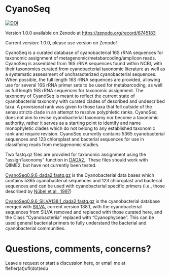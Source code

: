 # CyanoSeq

[![DOI](https://zenodo.org/badge/DOI/10.5281/zenodo.6745183.svg)](https://doi.org/10.5281/zenodo.6745183)

Version 1.0.0 available on Zenodo at https://zenodo.org/record/6745183

Current version: 1.0.0, please use version on Zenodo!

CyanoSeq is a curated database of cyanobacterial 16S rRNA sequences for taxonomic assignment of metagenomic/metabarcoding/amplicon reads. CyanoSeq is assembled from 16S rRNA sequences found within NCBI, with their taxonomies curated from cyanobacterial taxonomic literature as well as a systematic assessment of uncharacterized cyanobacterial sequences. When possible, the full length 16S rRNA sequences are provided, allowing use for several 16S rRNA primer sets to be used for metabarcoding, as well as full length 16S rRNA sequences for taxonomic assignment. The taxonomy of CyanoSeq is meant to reflect the current state of cyanobacterial taxonomy with curated clades of described and undescribed taxa. A provisional rank was given to those taxa that fell outside of the sensu stricto clade in an attempt to resolve polyphletic ranks. CyanoSeq does not aim to revise cyanobacterial taxonomy nor become a taxonomic authority, rather it serves as a starting point to identify and name monophyletic clades which do not belong to any established taxonomic rank and require revision. CyanoSeq currently contains 5365 cyanobacterial sequences and 123 chloroplast and bacterial sequences for use in classifying reads from metagenomic studies.


Two fastq.qz files are provdied for taxonomic assignment using the "assignTaxonomy" function in [DADA2.](https://benjjneb.github.io/dada2/tutorial.html). These files should work with QIIME2, but have not currently been tested.

[CyanoSeq0.9.6_dada2.fastq.gz](https://github.com/flefler/CyanoSeq/blob/main/CyanoSeq0.9.6_dada2.fastq.gz) is the Cyanobacterial data bases which contains 5365 cyanobacterial sequences and 123 chloroplast and bacterial sequences and can be used with cyanobacterial specific primers (i.e., those described by [Nübel et al., 1997](https://journals.asm.org/doi/10.1128/aem.63.8.3327-3332.1997)) 

[CyanoSeq0.9.6_SILVA138.1_dada2.fastq.gz](https://github.com/flefler/CyanoSeq/blob/6c8f3b669936083a366267d691e222cc6569517f/CyanoSeq0.9.6_SILVA138.1_dada2.fastq.gz) is the cyanobacterial database merged with [SILVA](https://www.arb-silva.de/), current version 138.1, with the cyanobacterial sequences from SILVA removed and replaced with those curated here, and the Class “Cyanobacteriia” replaced with “Cyanophyceae”. This can be used general bacterial primers to fully understand the bacterial and cyanobacterial communities. 

# Questions, comments, concerns?

Leave a request or start a discussion here, or email me at flefler(at)ufl(dot)edu
